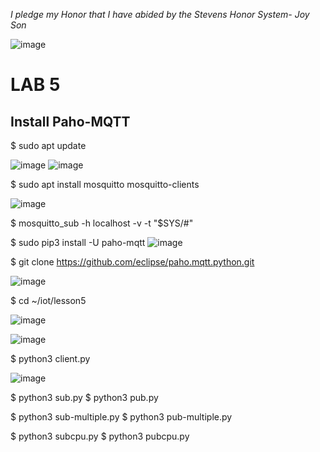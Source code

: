 *I pledge my Honor that I have abided by the Stevens Honor System- Joy Son*

![image](https://user-images.githubusercontent.com/98338109/232512103-f7701a51-025b-4485-b59c-02ed19ae2b9e.png)

# LAB 5

## Install Paho-MQTT

$ sudo apt update

![image](https://user-images.githubusercontent.com/98338109/232514224-b5d32733-a85d-40e8-8bf4-b3700edf4286.png)
![image](https://user-images.githubusercontent.com/98338109/232514442-6f812abc-4d40-4c69-b147-d9aa91fcc57e.png)

$ sudo apt install mosquitto mosquitto-clients

![image](https://user-images.githubusercontent.com/98338109/232514065-9fdd0ad6-811f-478c-9eff-655a19cd53aa.png)

$ mosquitto_sub -h localhost -v -t "\$SYS/#"

$ sudo pip3 install -U paho-mqtt
![image](https://user-images.githubusercontent.com/98338109/234910187-880ee85c-ca6b-45c6-8c47-57aaf4617f35.png)

$ git clone https://github.com/eclipse/paho.mqtt.python.git

![image](https://user-images.githubusercontent.com/98338109/234910404-40bd1d94-ea55-4deb-9e49-bb8b3fcebcc7.png)

$ cd ~/iot/lesson5

![image](https://user-images.githubusercontent.com/98338109/234910472-208e8e05-f7f0-42f0-9d5c-1e9af78b0abf.png)

![image](https://user-images.githubusercontent.com/98338109/235537467-3d384ae9-c202-4ae7-ada9-b1317c1739e2.png)



$ python3 client.py

![image](https://user-images.githubusercontent.com/98338109/234910955-ce3c9ac1-259a-4358-830e-20d6e22bd9c5.png)

$ python3 sub.py  $ python3 pub.py

$ python3 sub-multiple.py   $ python3 pub-multiple.py

$ python3 subcpu.py   $ python3 pubcpu.py

